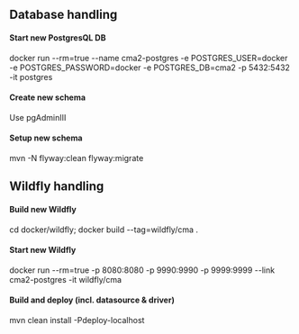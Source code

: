 ## Database handling

#### Start new PostgresQL DB
docker run --rm=true --name cma2-postgres -e POSTGRES_USER=docker -e POSTGRES_PASSWORD=docker -e POSTGRES_DB=cma2 -p 5432:5432 -it postgres

#### Create new schema
Use pgAdminIII

#### Setup new schema
mvn -N flyway:clean flyway:migrate

## Wildfly handling

#### Build new Wildfly
cd docker/wildfly; docker build --tag=wildfly/cma .

#### Start new Wildfly
docker run --rm=true -p 8080:8080 -p 9990:9990 -p 9999:9999 --link cma2-postgres -it wildfly/cma

#### Build and deploy (incl. datasource & driver)
mvn clean install -Pdeploy-localhost
